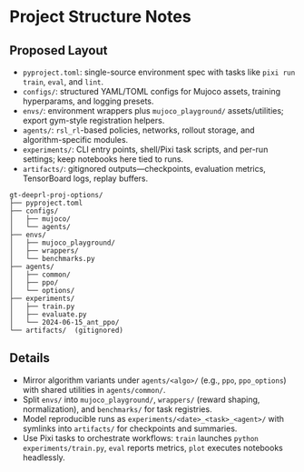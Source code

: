 # Project Structure Notes

## Proposed Layout
- `pyproject.toml`: single-source environment spec with tasks like `pixi run train`, `eval`, and `lint`.
- `configs/`: structured YAML/TOML configs for Mujoco assets, training hyperparams, and logging presets.
- `envs/`: environment wrappers plus `mujoco_playground/` assets/utilities; export gym-style registration helpers.
- `agents/`: `rsl_rl`-based policies, networks, rollout storage, and algorithm-specific modules.
- `experiments/`: CLI entry points, shell/Pixi task scripts, and per-run settings; keep notebooks here tied to runs.
- `artifacts/`: gitignored outputs—checkpoints, evaluation metrics, TensorBoard logs, replay buffers.

```
gt-deeprl-proj-options/
├── pyproject.toml
├── configs/
│   ├── mujoco/
│   └── agents/
├── envs/
│   ├── mujoco_playground/
│   ├── wrappers/
│   └── benchmarks.py
├── agents/
│   ├── common/
│   ├── ppo/
│   └── options/
├── experiments/
│   ├── train.py
│   ├── evaluate.py
│   └── 2024-06-15_ant_ppo/
└── artifacts/  (gitignored)
```

## Details
- Mirror algorithm variants under `agents/<algo>/` (e.g., `ppo`, `ppo_options`) with shared utilities in `agents/common/`.
- Split `envs/` into `mujoco_playground/`, `wrappers/` (reward shaping, normalization), and `benchmarks/` for task registries.
- Model reproducible runs as `experiments/<date>_<task>_<agent>/` with symlinks into `artifacts/` for checkpoints and summaries.
- Use Pixi tasks to orchestrate workflows: `train` launches `python experiments/train.py`, `eval` reports metrics, `plot` executes notebooks headlessly.
